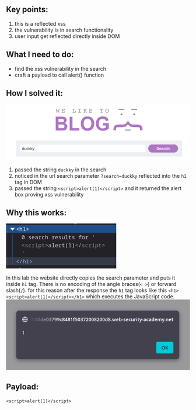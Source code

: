 ## Key points:
1. this is a reflected xss
2. the vulnerability is in search functionality
3. user input get reflected directly inside DOM 
## What I need to do:
- find the xss vulnerability in the search
- craft a payload to call alert() function
## How I solved it:
![home](pics/vulnElement1.png)
1. passed the string `duckky` in the search
2. noticed in the url search parameter `?search=duckky` reflected into the `h1` tag in DOM
3. passed the string `<script>alert(1)</script>` and it returned the alert box proving xss vulnerability
## Why this works:
![dom](pics/dom1.png)

In this lab the website directly copies the search parameter and puts it inside `h1` tag. There is no encoding of the angle braces(`< >`) or forward slash(`/`). for this reason after the response the `h1` tag looks like this `<h1><script>alert(1)</script></h1>` which executes the JavaScript code.
![proof of concept](pics/poc1.png)

## Payload:
`<script>alert(1)</script>`